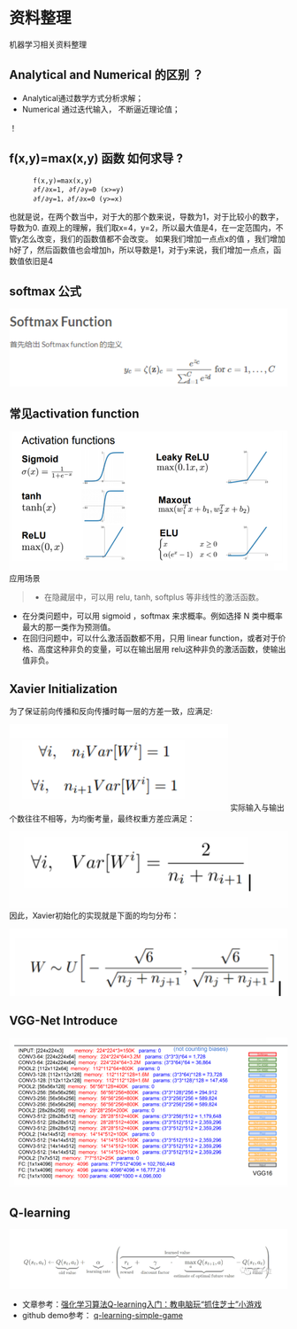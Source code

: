 # 资料整理
机器学习相关资料整理

## Analytical and Numerical 的区别 ？
* Analytical通过数学方式分析求解；
* Numerical 通过迭代输入， 不断逼近理论值；

！[](numerical.png)

## f(x,y)=max(x,y) 函数 如何求导 ?
```     
      f(x,y)=max(x,y)
      ∂f/∂x=1, ∂f/∂y=0 (x>=y)
      ∂f/∂y=1，∂f/∂x=0 (y>=x)
```
也就是说，在两个数当中，对于大的那个数来说，导数为1，对于比较小的数字，导数为0.
直观上的理解，我们取x=4，y=2，所以最大值是4，在一定范围内，不管y怎么改变，我们的函数值都不会改变。
如果我们增加一点点x的值 ，我们增加h好了，然后函数值也会增加h，所以导数是1，对于y来说，我们增加一点点，函数值依旧是4

## softmax 公式
![](softmax.png)

## 常见activation function
![](active_function.png)
应用场景
>* 在隐藏层中，可以用 relu, tanh, softplus 等非线性的激活函数。
* 在分类问题中，可以用 sigmoid ，softmax 来求概率。例如选择 N 类中概率最大的那一类作为预测值。
* 在回归问题中，可以什么激活函数都不用，只用 linear function，或者对于价格、高度这种非负的变量，可以在输出层用 relu这种非负的激活函数，使输出值非负。

## Xavier Initialization
为了保证前向传播和反向传播时每一层的方差一致，应满足:

![](xavier1.png)
实际输入与输出个数往往不相等，为均衡考量，最终权重方差应满足：

![](xavier2.png)
因此，Xavier初始化的实现就是下面的均匀分布：

![](xaiver3.png)

## VGG-Net Introduce
![](vggnet.png)

## Q-learning
![](Q-learning.png)
* 文章参考：[强化学习算法Q-learning入门：教电脑玩“抓住芝士”小游戏](http://www.sohu.com/a/165984383_610300)
* github demo参考： [q-learning-simple-game](https://github.com/daugaard/q-learning-simple-game/blob/master/q_learning_player.rb)
